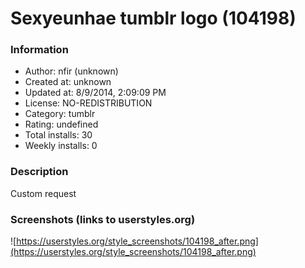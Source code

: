 # Sexyeunhae tumblr logo (104198)

### Information
- Author: nfir (unknown)
- Created at: unknown
- Updated at: 8/9/2014, 2:09:09 PM
- License: NO-REDISTRIBUTION
- Category: tumblr
- Rating: undefined
- Total installs: 30
- Weekly installs: 0


### Description
Custom request


### Screenshots (links to userstyles.org)
![https://userstyles.org/style_screenshots/104198_after.png](https://userstyles.org/style_screenshots/104198_after.png)


